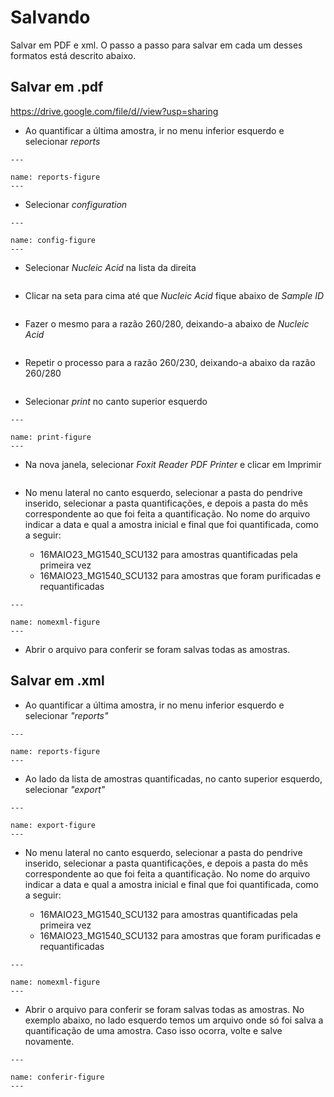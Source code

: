 # Salvando

Salvar em PDF e xml. O passo a passo para salvar em cada um desses formatos está descrito abaixo.

## Salvar em .pdf
https://drive.google.com/file/d//view?usp=sharing
* Ao quantificar a última amostra, ir no menu inferior esquerdo e selecionar *reports*

```{figure} https://drive.google.com/uc?id=11j0SKuoQ_VDxnIgn4zj12FJF-5x4ptXS
---

name: reports-figure
---

```

* Selecionar *configuration*

```{figure} https://drive.google.com/uc?id=1qbWptGY4vmXem6APPPt41EVUkXVwedol
---

name: config-figure
---

```
* Selecionar *Nucleic Acid* na lista da direita

```{figure} https://drive.google.com/uc?id=1FUOFoA3v7Jra4OdIN_aHkie70-2hhNvT

```


* Clicar na seta para cima até que *Nucleic Acid* fique abaixo de *Sample ID*

```{figure} https://drive.google.com/uc?id=1mxqtAT66YdiuJv_6hIzQBUQlyrnv-JX2

```

* Fazer o mesmo para a razão 260/280, deixando-a abaixo de *Nucleic Acid*
```{figure} https://drive.google.com/uc?id=1JGjBzKgg1L7QdVXYl26m44R7SNCOOyuF

```
* Repetir o processo para a razão 260/230, deixando-a abaixo da razão 260/280
```{figure} https://drive.google.com/uc?id=1XqV5bkAOyVoaxCGkDFvROgAgxWbApjwo

```

* Selecionar *print* no canto superior esquerdo

```{figure} https://drive.google.com/uc?id=1ejlBBKwiuQnhGnRbmMdQjf97PsQ-g4jC
---

name: print-figure
---

```
* Na nova janela, selecionar *Foxit Reader PDF Printer* e clicar em Imprimir
```{figure} https://drive.google.com/uc?id=1xYFQ6GCqTYselYOTdyxRZO_eGIPB7Ins

```
* No menu lateral no canto esquerdo, selecionar a pasta do pendrive inserido, selecionar a pasta quantificações, e depois a pasta do mês correspondente ao que foi feita a quantificação. No nome do arquivo indicar a data e qual a amostra inicial e final que foi quantificada, como a seguir: 

  - 16MAIO23_MG1540_SCU132 para amostras quantificadas pela primeira vez
  - 16MAIO23_MG1540_SCU132 para amostras que foram purificadas e requantificadas

```{figure} https://drive.google.com/uc?id=19Op-aYb4NavqtgO2V_5ietPnCOWj8phC
---

name: nomexml-figure
---

```

* Abrir o arquivo para conferir se foram salvas todas as amostras.

## Salvar em .xml

* Ao quantificar a última amostra, ir no menu inferior esquerdo e selecionar *"reports"*

```{figure} https://drive.google.com/uc?id=11j0SKuoQ_VDxnIgn4zj12FJF-5x4ptXS
---

name: reports-figure
---

```

* Ao lado da lista de amostras quantificadas, no canto superior esquerdo, selecionar *"export"* 

```{figure} https://drive.google.com/uc?id=1ejlBBKwiuQnhGnRbmMdQjf97PsQ-g4jC
---

name: export-figure
---

```
* No menu lateral no canto esquerdo, selecionar a pasta do pendrive inserido, selecionar a pasta quantificações, e depois a pasta do mês correspondente ao que foi feita a quantificação. No nome do arquivo indicar a data e qual a amostra inicial e final que foi quantificada, como a seguir:

  - 16MAIO23_MG1540_SCU132 para amostras quantificadas pela primeira vez
  - 16MAIO23_MG1540_SCU132 para amostras que foram purificadas e requantificadas

```{figure} https://drive.google.com/uc?id=19Op-aYb4NavqtgO2V_5ietPnCOWj8phC
---

name: nomexml-figure
---

```

* Abrir o arquivo para conferir se foram salvas todas as amostras. No exemplo abaixo, no lado esquerdo temos um arquivo onde só foi salva a quantificação de uma amostra. Caso isso ocorra, volte e salve novamente.

```{figure} https://drive.google.com/uc?id=1XdNVO2lo14qJEpiOGOMtFea410o_uYpw
---

name: conferir-figure
---

```
